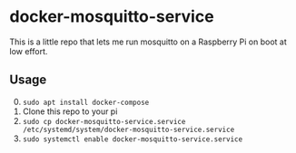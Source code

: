 # docker-mosquitto-service

This is a little repo that lets me run mosquitto on a Raspberry Pi on boot at low effort.

## Usage
0. `sudo apt install docker-compose`
1. Clone this repo to your pi
2. `sudo cp docker-mosquitto-service.service /etc/systemd/system/docker-mosquitto-service.service`
3. `sudo systemctl enable docker-mosquitto-service.service`
